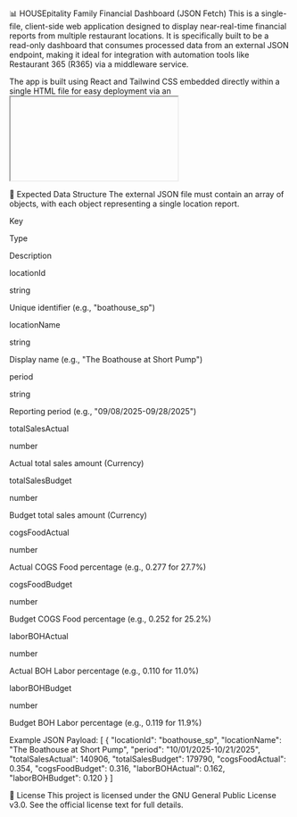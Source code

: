 📊 HOUSEpitality Family Financial Dashboard (JSON Fetch)
This is a single-file, client-side web application designed to display near-real-time financial reports from multiple restaurant locations. It is specifically built to be a read-only dashboard that consumes processed data from an external JSON endpoint, making it ideal for integration with automation tools like Restaurant 365 (R365) via a middleware service.

The app is built using React and Tailwind CSS embedded directly within a single HTML file for easy deployment via an <iframe>.

✨ Features
Read-Only Dashboard: Provides a clear, executive summary of key financial metrics (Sales, COGS Food %, BOH Labor %) for each location.

External Data Source: Data is fetched directly from a public JSON endpoint, requiring no database setup or client-side authentication.

Simple Deployment: Built as a single HTML file (embed.html) ready to be deployed to any web server and embedded via an <iframe>.

Visual Variance Tracking: Color-coded metrics (Green/Red) and an "Attention" flag highlight when Actuals significantly exceed Budget targets.

🛠️ Setup and Configuration
This project consists of only one file, embed.html, which contains all the HTML, CSS (via Tailwind CDN), and React/JSX code.

Step 1: Configure the Data Source URL
You must update the DATA_SOURCE_URL variable inside the <script type="text/babel"> block in embed.html.

Open embed.html.

Locate the following line near the top of the React code:

const DATA_SOURCE_URL = "YOUR_PUBLIC_JSON_URL_HERE"; 

Replace the placeholder string with the actual public URL where your R365 automation script deposits the processed report data (e.g., a link to a file on S3 or Google Cloud Storage).

Step 2: Automation Prerequisite
This dashboard requires a working backend process to function correctly:

Your R365 integration must be configured to run daily (or hourly).

The script must fetch, calculate, and format the required sales, COGS, and labor data for each location.

The script must save the final array of report objects as a JSON file to the URL specified in Step 1.

Step 3: Deployment
Upload the configured embed.html file to your public web server or hosting platform.

Note the public URL of the uploaded file (e.g., https://myreports.com/dashboard/embed.html).

🖥️ Usage: Embedding on a Website
To display the dashboard on any webpage (e.g., a SharePoint site, internal company wiki, or main company website), use the following <iframe> tag.

Replace [YOUR_PUBLIC_URL_TO_embed.html] with the URL noted in Step 3 of the deployment section.

<iframe
  src="[YOUR_PUBLIC_URL_TO_embed.html]" 
  title="Financial Report Dashboard"
  width="100%"
  height="1000px" 
  style="border: none; min-height: 100vh;"
></iframe>

📝 Expected Data Structure
The external JSON file must contain an array of objects, with each object representing a single location report.

Key

Type

Description

locationId

string

Unique identifier (e.g., "boathouse_sp")

locationName

string

Display name (e.g., "The Boathouse at Short Pump")

period

string

Reporting period (e.g., "09/08/2025-09/28/2025")

totalSalesActual

number

Actual total sales amount (Currency)

totalSalesBudget

number

Budget total sales amount (Currency)

cogsFoodActual

number

Actual COGS Food percentage (e.g., 0.277 for 27.7%)

cogsFoodBudget

number

Budget COGS Food percentage (e.g., 0.252 for 25.2%)

laborBOHActual

number

Actual BOH Labor percentage (e.g., 0.110 for 11.0%)

laborBOHBudget

number

Budget BOH Labor percentage (e.g., 0.119 for 11.9%)

Example JSON Payload:
[
    {
        "locationId": "boathouse_sp",
        "locationName": "The Boathouse at Short Pump",
        "period": "10/01/2025-10/21/2025",
        "totalSalesActual": 140906,
        "totalSalesBudget": 179790,
        "cogsFoodActual": 0.354,
        "cogsFoodBudget": 0.316,
        "laborBOHActual": 0.162,
        "laborBOHBudget": 0.120
    }
]

📜 License
This project is licensed under the GNU General Public License v3.0. See the official license text for full details.
